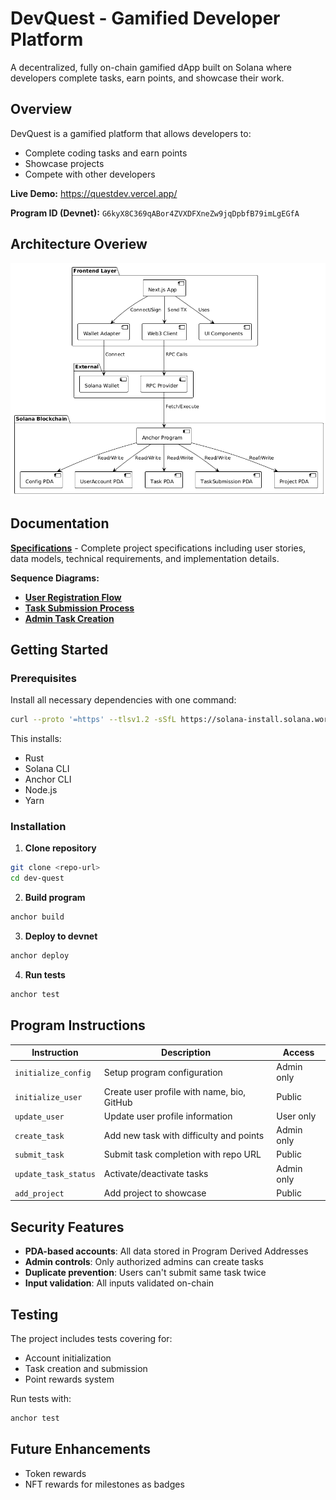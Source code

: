 # DevQuest - Gamified Developer Platform

A decentralized, fully on-chain gamified dApp built on Solana where developers complete tasks, earn points, and showcase their work.

## Overview

DevQuest is a gamified platform that allows developers to:
- Complete coding tasks and earn points
- Showcase projects
- Compete with other developers

**Live Demo:** https://questdev.vercel.app/

**Program ID (Devnet):** `G6kyX8C369qABor4ZVXDFXneZw9jqDpbfB79imLgEGfA`

## Architecture Overiew

![System Overview](docs/diagrams/overview.png)


## Documentation

**[Specifications](docs/specifications.md)** - Complete project specifications including user stories, data models, technical requirements, and implementation details.

**Sequence Diagrams:**
- **[User Registration Flow](docs/diagrams/user_registration.png)**
- **[Task Submission Process](docs/diagrams/task_submission.png)**
- **[Admin Task Creation](docs/diagrams/admin_create_task.png)**



## Getting Started

### Prerequisites

Install all necessary dependencies with one command:

```bash
curl --proto '=https' --tlsv1.2 -sSfL https://solana-install.solana.workers.dev | bash
```

This installs:
- Rust
- Solana CLI
- Anchor CLI
- Node.js
- Yarn


### Installation

1. **Clone repository**
```bash
git clone <repo-url>
cd dev-quest
```

2. **Build program**
```bash
anchor build
```

3. **Deploy to devnet**
```bash
anchor deploy
```

4. **Run tests**
```bash
anchor test
```

## Program Instructions

| Instruction | Description | Access |
|-------------|-------------|---------|
| `initialize_config` | Setup program configuration | Admin only |
| `initialize_user` | Create user profile with name, bio, GitHub | Public |
| `update_user` | Update user profile information | User only |
| `create_task` | Add new task with difficulty and points | Admin only |
| `submit_task` | Submit task completion with repo URL | Public |
| `update_task_status` | Activate/deactivate tasks | Admin only |
| `add_project` | Add project to showcase | Public |

## Security Features

- **PDA-based accounts**: All data stored in Program Derived Addresses
- **Admin controls**: Only authorized admins can create tasks
- **Duplicate prevention**: Users can't submit same task twice
- **Input validation**: All inputs validated on-chain

## Testing

The project includes tests covering for:
- Account initialization
- Task creation and submission
- Point rewards system

Run tests with:
```bash
anchor test
```

## Future Enhancements
- Token rewards
- NFT rewards for milestones as badges
